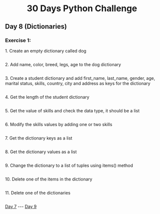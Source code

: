 <h1 align="center">30 Days Python Challenge</h1>
<h2>Day 8 (Dictionaries)</h2>
<h3>Exercise 1:</h3>
<p>1. Create an empty dictionary called dog</p>

```py
```

<p>2. Add name, color, breed, legs, age to the dog dictionary</p>

```py
```

<p>3. Create a student dictionary and add first_name, last_name, gender, age, marital status, skills, country, city and address as keys for the dictionary</p>

```py
```

<p>4. Get the length of the student dictionary</p>

```py
```

<p>5. Get the value of skills and check the data type, it should be a list</p>

```py
```

<p>6. Modify the skills values by adding one or two skills</p>

```py
```

<p>7. Get the dictionary keys as a list</p>

```py
```

<p>8. Get the dictionary values as a list</p>

```py
```

<p>9. Change the dictionary to a list of tuples using items() method</p>

```py
```

<p>10. Delete one of the items in the dictionary</p>

```py
```

<p>11. Delete one of the dictionaries</p>

```py
```

<a href="Day7.md">Day 7</a> --- <a href="Day8.md">Day 9</a>